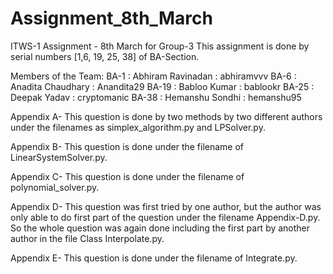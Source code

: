 # Assignment_8th_March
ITWS-1 Assignment - 8th March for Group-3
This assignment is done by serial numbers [1,6, 19, 25, 38] of BA-Section.

Members of the Team:
BA-1  : Abhiram Ravinadan : abhiramvvv
BA-6  : Anadita Chaudhary : Anandita29 
BA-19 : Babloo Kumar      : bablookr
BA-25 : Deepak Yadav      : cryptomanic
BA-38 : Hemanshu Sondhi   : hemanshu95

Appendix A- This question is done by two methods by two different authors under the filenames as simplex_algorithm.py and LPSolver.py.

Appendix B- This question is done under the filename of LinearSystemSolver.py.

Appendix C- This question is done under the filename of polynomial_solver.py.

Appendix D- This question was first tried by one author, but the author was only able to do first part of the question under the filename Appendix-D.py. So the whole question was again done including the first part by another author in the file Class Interpolate.py.

Appendix E- This question is done under the filename of Integrate.py.


